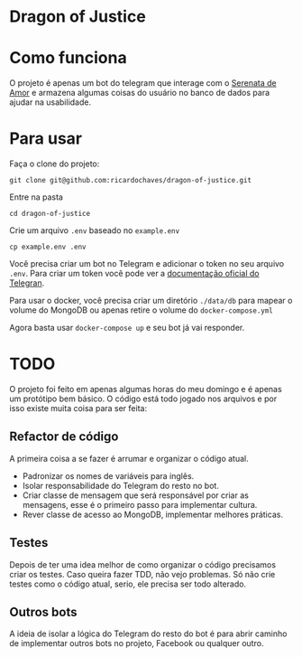 # Dragon of Justice

# Como funciona

O projeto é apenas um bot do telegram que interage com o [Serenata de Amor](https://serenata.ai/) e armazena algumas coisas do usuário no banco de dados para ajudar na usabilidade.

# Para usar

Faça o clone do projeto:
```
git clone git@github.com:ricardochaves/dragon-of-justice.git
```

Entre na pasta 
```
cd dragon-of-justice
```

Crie um arquivo ```.env``` baseado no ```example.env```
```
cp example.env .env
```

Você precisa criar um bot no Telegram e adicionar o token no seu arquivo ```.env```. Para criar um token você pode ver a [documentação oficial do Telegran](https://core.telegram.org/bots#3-how-do-i-create-a-bot).

Para usar o docker, você precisa criar um diretório ```./data/db``` para mapear o volume do MongoDB ou apenas retire o volume do ```docker-compose.yml```

Agora basta usar ```docker-compose up``` e seu bot já vai responder.

# TODO

O projeto foi feito em apenas algumas horas do meu domingo e é apenas um protótipo bem básico. O código está todo jogado nos arquivos e por isso existe muita coisa para ser feita:

## Refactor de código

A primeira coisa a se fazer é arrumar e organizar o código atual.

- Padronizar os nomes de variáveis para inglês.
- Isolar responsabilidade do Telegram do resto no bot.
- Criar classe de mensagem que será responsável por criar as mensagens, esse é o primeiro passo para implementar cultura.
- Rever classe de acesso ao MongoDB, implementar melhores práticas.

## Testes

Depois de ter uma idea melhor de como organizar o código precisamos criar os testes. Caso queira fazer TDD, não vejo problemas. Só não crie testes como o código atual, serio, ele precisa ser todo alterado.

## Outros bots

A ideia de isolar a lógica do Telegram do resto do bot é para abrir caminho de implementar outros bots no projeto, Facebook ou qualquer outro.
